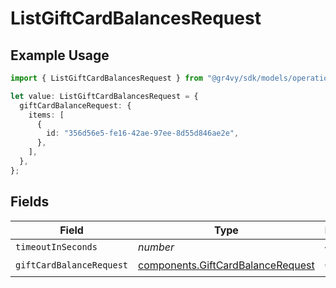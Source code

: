 # ListGiftCardBalancesRequest

## Example Usage

```typescript
import { ListGiftCardBalancesRequest } from "@gr4vy/sdk/models/operations";

let value: ListGiftCardBalancesRequest = {
  giftCardBalanceRequest: {
    items: [
      {
        id: "356d56e5-fe16-42ae-97ee-8d55d846ae2e",
      },
    ],
  },
};
```

## Fields

| Field                                                                                  | Type                                                                                   | Required                                                                               | Description                                                                            |
| -------------------------------------------------------------------------------------- | -------------------------------------------------------------------------------------- | -------------------------------------------------------------------------------------- | -------------------------------------------------------------------------------------- |
| `timeoutInSeconds`                                                                     | *number*                                                                               | :heavy_minus_sign:                                                                     | N/A                                                                                    |
| `giftCardBalanceRequest`                                                               | [components.GiftCardBalanceRequest](../../models/components/giftcardbalancerequest.md) | :heavy_check_mark:                                                                     | N/A                                                                                    |